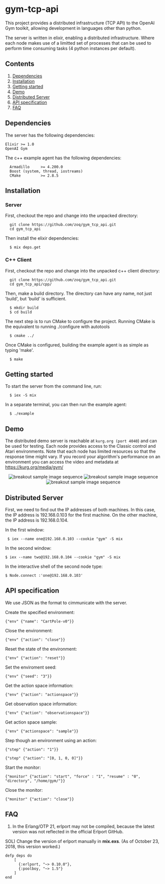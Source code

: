 # gym-tcp-api

This project provides a distributed infrastructure (TCP API) to the OpenAI Gym toolkit, allowing development in languages other than python.

The server is written in elixir, enabling a distributed infrastructure. Where each node makes use of a limitted set of processes that can be used to perform time consuming tasks (4 python instances per default).

## Contents

  1. [Dependencies](#dependencies)
  2. [Installation](#installation)
  3. [Getting started](#getting-started)
  3. [Demo](#demo)
  4. [Distributed Server](#distributed-server)
  5. [API specification](#api-specification)
  6. [FAQ](#faq)

## Dependencies

The server has the following dependencies:

    Elixir >= 1.0
    OpenAI Gym

The c++ example agent has the following dependencies:

      Armadillo     >= 4.200.0
      Boost (system, thread, iostreams)
      CMake         >= 2.8.5

## Installation

### Server

First, checkout the repo and change into the unpacked directory:

      git clone https://github.com/zoq/gym_tcp_api.git
      cd gym_tcp_api

Then install the elixir dependencies:

      $ mix deps.get

### C++ Client

First, checkout the repo and change into the unpacked c++ client directory:

      git clone https://github.com/zoq/gym_tcp_api.git
      cd gym_tcp_api/cpp/

Then, make a build directory. The directory can have any name, not just 'build', but 'build' is sufficient.

      $ mkdir build
      $ cd build

The next step is to run CMake to configure the project. Running CMake is the equivalent to running ./configure with autotools

      $ cmake ../

Once CMake is configured, building the example agent is as simple as typing 'make'.

      $ make

## Getting started

To start the server from the command line, run:

      $ iex -S mix

In a separate terminal, you can then run the example agent:

      $ ./example

## Demo

The distributed demo server is reachable at ```kurg.org (port 4040```) and can be used for testing. Each node provides access to the Classic control and Atari environments. Note that each node has limited resources so that the response time might vary. If you record your algorithm's performance on an environment you can access the video and metadata at https://kurg.org/media/gym/

<p align="center">
<img src="https://kurg.org/media/breakout_sample.gif" alt="breakout sample image sequence"> <img src="https://kurg.org/media/space_invaders_sample.gif" alt="breakout sample image sequence"> <img src="https://kurg.org/media/enduro_sample.gif" alt="breakout sample image sequence">
</p>

## Distributed Server

First, we need to find out the IP addresses of both machines. In this case, the IP address is 192.168.0.103 for the first machine. On the other machine, the IP address is 192.168.0.104.

In the first window:

     $ iex --name one@192.168.0.103 --cookie "gym" -S mix

In the second window:

    $ iex --name two@192.168.0.104 --cookie "gym" -S mix

In the interactive shell of the second node type:

    $ Node.connect :'one@192.168.0.103'

## API specification
We use JSON as the format to cimmunicate with the server.

Create the specified environment:

    {"env" {"name": "CartPole-v0"}}

Close the environment:

    {"env" {"action": "close"}}

Reset the state of the environment:

    {"env" {"action": "reset"}}

Set the enviroment seed:

    {"env" {"seed": "3"}}

Get the action space information:

    {"env" {"action": "actionspace"}}

Get observation space information:

    {"env" {"action": "observationspace"}}

Get action space sample:

    {"env" {"actionspace": "sample"}}

Step though an environment using an action:

    {"step" {"action": "1"}}

    {"step" {"action": "[0, 1, 0, 0]"}}

Start the monitor:

    {"monitor" {"action": "start", "force" : "1", "resume" : "0", "directory", "/home/gym/"}}

Close the monitor:

    {"monitor" {"action": "close"}}
  
## FAQ
1. In the Erlang/OTP 21, erlport may not be compiled, because the latest version was not reflected in the official Erlport GitHub.

SOL) Change the version of erlport manually in <b>mix.exs</b>. (As of October 23, 2018, this version worked.)
```
defp deps do
    [
      {:erlport, "~> 0.10.0"},
      {:poolboy, "~> 1.5"}
    ]
end
```
